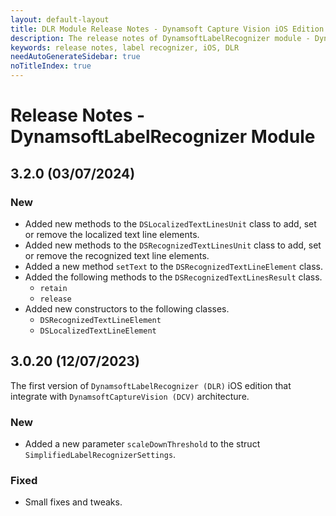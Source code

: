 ```yaml
---
layout: default-layout
title: DLR Module Release Notes - Dynamsoft Capture Vision iOS Edition
description: The release notes of DynamsoftLabelRecognizer module - Dynamsoft Capture Vision iOS Edition.
keywords: release notes, label recognizer, iOS, DLR
needAutoGenerateSidebar: true
noTitleIndex: true
---
```


# Release Notes - DynamsoftLabelRecognizer Module

## 3.2.0 (03/07/2024)

### New

- Added new methods to the `DSLocalizedTextLinesUnit` class to add, set or remove the localized text line elements.
- Added new methods to the `DSRecognizedTextLinesUnit` class to add, set or remove the recognized text line elements.
- Added a new method `setText` to the `DSRecognizedTextLineElement` class.
- Added the following methods to the `DSRecognizedTextLinesResult` class.
  - `retain`
  - `release`
- Added new constructors to the following classes.
  - `DSRecognizedTextLineElement`
  - `DSLocalizedTextLineElement`

## 3.0.20 (12/07/2023)

The first version of `DynamsoftLabelRecognizer (DLR)` iOS edition that integrate with `DynamsoftCaptureVision (DCV)` architecture.

### New

- Added a new parameter `scaleDownThreshold` to the struct `SimplifiedLabelRecognizerSettings`.

### Fixed

- Small fixes and tweaks.
